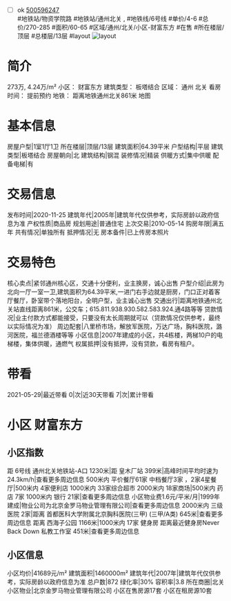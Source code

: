 - [ ] ok [500596247](https://bj.5i5j.com/ershoufang/500596247.html)  
 #地铁站/物资学院路 #地铁站/通州北关 ,  #地铁线/6号线
#单价/4-6 #总价/270-285 #面积/60-65   #区域/通州/北关/小区-财富东方 #在售 #所在楼层/顶层 #总楼层/13层 #layout 
![layout](http://image2a.5i5j.com/scm/HOUSE_CUSTOMER/2bafc2b838c84c089c4df5070eb9528a.jpg_P5.jpg) 
# 简介 
 273万,  4.24万/m² 
小区： 财富东方
建筑类型： 板塔结合
区域： 通州 北关
看房时间： 提前预约
地铁： 距离地铁通州北关861米 地图
# 基本信息 
 房屋户型|1室1厅1卫
所在楼层|顶层/13层
建筑面积|64.39平米
户型结构|平层
建筑类型|板塔结合
房屋朝向|北
建筑结构|钢混
装修情况|精装
供暖方式|集中供暖
配备电梯|有
# 交易信息 
 发布时间|2020-11-25
建筑年代|2005年|建筑年代仅供参考，实际房龄以政府信息为准
产权性质|商品房
规划用途|普通住宅
上次交易|2010-05-14
购房年限|满五年
共有情况|单独所有
抵押情况|无
房本备件|已上传房本照片
# 交易特色 
 核心卖点|紧邻通州核心区，交通十分便利，业主换房，诚心出售
户型介绍|此房为北向一厅一室一卫,建筑面积为64.39平米,一进门右手边就是厨房，门口正对着客厅餐厅，卧室带个落地阳台，全明户型，业主诚心出售
交通出行|距离地铁通州北关站直线距离861米，公交车；615.811.938.930.582.583.924.通4路等等
贷款情况|业主付款方式都能接受，只要没有太长周期就可以（贷款情况仅供参考，最终以实际情况为准）
周边配套|八里桥市场，解放军医院，万达广场，胸科医院，潞河医院，福兰德酒楼等等
小区信息|2007年建成的小区，共4栋楼，两梯10户的电梯楼，集体供暖，通燃气
权属抵押|没有抵押，没有贷款，看房有租户。
# 带看 
 2021-05-29|最近带看	 0|次|近30天带看	 7|次|累计带看
# 小区 财富东方
## 小区指数 
 距 6号线 通州北关地铁站-A口 1230米|距 皇木厂站 399米|高峰时间平均时速为24.3km/h|查看更多周边信息
500米内 平价餐厅61家
中档餐厅3家 ，2家4星餐厅|500米内 4家便利店
1000米内 33家综合超市
2000米内 18家商场|500米内 药店 7家
1000米内 银行 21家|查看更多周边信息
小区物业费1.6元/平米/月|1999年建成|物业公司为北京金罗马物业管理有限公司|查看更多周边信息
2000米内 三级医院 2家|距离 首都医科大学附属北京胸科医院(三甲) (三甲/A类) 645米|查看更多周边信息
距离 西海子公园 1166米|1000米内 17家 健身房
距离最近健身房Never Back Down 私教工作室 451米|查看更多周边信息
## 小区信息 
 小区均价|41689元/m²
建筑面积|1460000m²
建筑年代|2007年|建筑年代仅供参考，实际房龄以政府信息为准
总户数|872
绿化率|30%
容积率|3.8
所在商圈|北关
小区物业|北京金罗马物业管理有限公司
小区在售房源17套
小区在租房源10套

